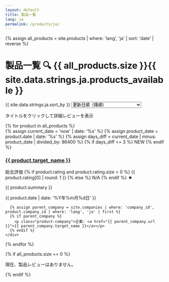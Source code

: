 ```yaml
---
layout: default
title: 製品一覧
lang: ja
permalink: /products/ja/
---
```


<!-- Page header with title, count, and sort -->
<div class="page-header">
  <div class="page-title-section">
    {% assign all_products = site.products | where: 'lang', 'ja' | sort: 'date' | reverse %}
    <h1 class="page-title-with-search">製品一覧 <span class="search-icon">🔍</span> <span class="review-count" id="result-count">{{ all_products.size }}{{ site.data.strings.ja.products_available }}</span></h1>
  </div>
  <div class="sort-controls">
    <label for="sort-select">{{ site.data.strings.ja.sort_by }}</label>
    <select id="sort-select" class="sort-dropdown">
      <option value="name-asc">アルファベット順（昇順）</option>
      <option value="name-desc">アルファベット順（降順）</option>
      <option value="date-asc">更新日順（昇順）</option>
      <option value="date-desc" selected>更新日順（降順）</option>
      <option value="rating-asc">総合評価順（昇順）</option>
      <option value="rating-desc">総合評価順（降順）</option>
      <option value="scientific-asc">科学的有効性順（昇順）</option>
      <option value="scientific-desc">科学的有効性順（降順）</option>
      <option value="technical-asc">技術レベル順（昇順）</option>
      <option value="technical-desc">技術レベル順（降順）</option>
      <option value="cost-asc">コストパフォーマンス順（昇順）</option>
      <option value="cost-desc">コストパフォーマンス順（降順）</option>
      <option value="reliability-asc">信頼性・サポート順（昇順）</option>
      <option value="reliability-desc">信頼性・サポート順（降順）</option>
      <option value="design-asc">設計思想の合理性順（昇順）</option>
      <option value="design-desc">設計思想の合理性順（降順）</option>
    </select>
  </div>
</div>

<!-- Tag filter section -->
<div class="tag-filter-section" id="tag-filter-section">
  <!-- Tag filter will be dynamically generated by JavaScript -->
</div>

<p class="section-help-text">タイトルをクリックして詳細レビューを表示</p>

<div class="products-grid" id="products-grid">
    {% for product in all_products %}
    <div class="product-card"
         data-overall="{{ product.rating[0] | default: 0 }}"
         data-scientific="{{ product.rating[1] | default: 0 }}"
         data-technical="{{ product.rating[2] | default: 0 }}"
         data-cost="{{ product.rating[3] | default: 0 }}"
         data-reliability="{{ product.rating[4] | default: 0 }}"
         data-design="{{ product.rating[5] | default: 0 }}"
         data-tags="{% if product.tags %}{{ product.tags | join: ',' }}{% endif %}">
      {% assign current_date = 'now' | date: '%s' %}
      {% assign product_date = product.date | date: '%s' %}
      {% assign days_diff = current_date | minus: product_date | divided_by: 86400 %}
      {% if days_diff <= 3 %}
        <span class="new-badge">NEW</span>
      {% endif %}
      <h3><a href="{{ product.url }}">{{ product.target_name }}</a></h3>
      <div class="product-rating">
        <span class="rating-label" id="rating-label">総合評価</span>
        <span class="rating-value">
          {% if product.rating and product.rating.size > 0 %}
            {{ product.rating[0] | round: 1 }}
          {% else %}
            N/A
          {% endif %}
        </span>
        <span class="rating-stars">★</span>
      </div>
      <p class="product-summary">{{ product.summary }}</p>
      <time class="product-date" datetime="{{ product.date | date: '%Y-%m-%d' }}">
        {{ product.date | date: '%Y年%m月%d日' }}
      </time>
      
      {% assign parent_company = site.companies | where: 'company_id', product.company_id | where: 'lang', 'ja' | first %}
      {% if parent_company %}
        <p class="product-company">企業: <a href="{{ parent_company.url }}">{{ parent_company.target_name }}</a></p>
      {% endif %}
    </div>
  {% endfor %}
</div>

{% if all_products.size == 0 %}
  <p class="no-products">現在、製品レビューはありません。</p>
{% endif %}